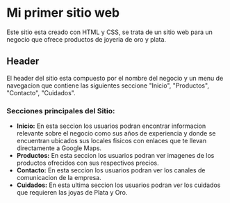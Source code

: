 # Mi primer sitio web
Este sitio esta creado con HTML y CSS, se trata de un sitio web para un negocio que ofrece productos de joyeria de oro y plata.

## Header
El header del sitio esta compuesto por el nombre del negocio y un menu de navegacion que contiene las siguientes seccione "Inicio", "Productos", "Contacto", "Cuidados".

### Secciones principales del Sitio:
- **Inicio:** En esta seccion los usuarios podran encontrar informacion relevante sobre el negocio como sus años de experiencia y donde se encuentran ubicados sus locales fisicos con enlaces que te llevan directamente a Google Maps.
- **Productos:** En esta seccion los usuarios podran ver imagenes de los productos ofrecidos con sus respectivos precios.
- **Contacto:** En esta seccion los usuarios podran ver los canales de comunicacion de la empresa.
- **Cuidados:** En esta ultima seccion los usuarios podran ver los cuidados que requieren las joyas de Plata y Oro.


